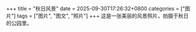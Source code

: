 +++
title = "秋日风景"
date = 2025-09-30T17:26:32+0800
categories = ["图片"]
tags = ["图片", "图文", "照片"]
+++
这是一张美丽的风景照片，拍摄于秋日的公园里。
